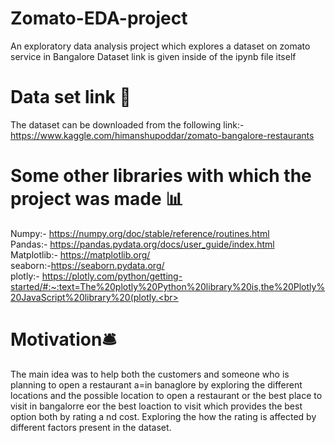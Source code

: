 # Zomato-EDA-project
An exploratory data analysis project which explores a dataset on zomato service in Bangalore 
Dataset link is given inside of the ipynb file itself
 
 # Data set link 📖
 The dataset can be downloaded from the following link:- https://www.kaggle.com/himanshupoddar/zomato-bangalore-restaurants
 # Some other libraries with which the project was made 📊
 Numpy:- https://numpy.org/doc/stable/reference/routines.html<br>
 Pandas:- https://pandas.pydata.org/docs/user_guide/index.html<br>
 Matplotlib:- https://matplotlib.org/<br>
 seaborn:-https://seaborn.pydata.org/<br>
 plotly:- https://plotly.com/python/getting-started/#:~:text=The%20plotly%20Python%20library%20is,the%20Plotly%20JavaScript%20library%20(plotly.<br>
 
 # Motivation🛎️
 The main idea was to help both the customers and someone who is planning to open  a restaurant a=in banaglore by exploring the different locations and the possible location to open a restaurant or the best place to visit in bangalorre eor the best loaction to visit which provides the best option both by rating a nd cost. Exploring the how the rating is affected by different factors present in the dataset.
